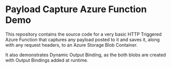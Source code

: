 # Payload Capture Azure Function Demo

This repository contains the source code for a very basic HTTP Triggered Azure Function that captures any payload posted to it and saves it, along with any request headers, to an Azure Storage Blob Container.

It also demonstrates Dynamic Output Binding, as the both blobs are created with Output Bindings added at runtime.

